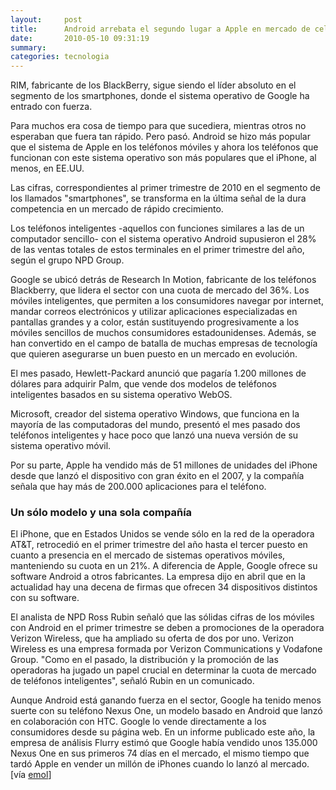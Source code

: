 ```yaml
---
layout:     post
title:      Android arrebata el segundo lugar a Apple en mercado de celulares en EEUU
date:       2010-05-10 09:31:19
summary:    
categories: tecnologia
---
```


RIM, fabricante de los BlackBerry, sigue siendo el líder absoluto en el segmento de los smartphones, donde el sistema operativo de Google ha entrado con fuerza.

Para muchos era cosa de tiempo para que sucediera, mientras otros no esperaban que fuera tan rápido. Pero pasó. Android se hizo más popular que el sistema de Apple en los teléfonos móviles y ahora los teléfonos que funcionan con este sistema operativo son más populares que el iPhone, al menos, en EE.UU. 

Las cifras, correspondientes al primer trimestre de 2010 en el segmento de los llamados "smartphones", se transforma en la última señal de la dura competencia en un mercado de rápido crecimiento. 

Los teléfonos inteligentes -aquellos con funciones similares a las de un computador sencillo- con el sistema operativo Android supusieron el 28% de las ventas totales de estos terminales en el primer trimestre del año, según el grupo NPD Group. 

Google se ubicó detrás de Research In Motion, fabricante de los teléfonos Blackberry, que lidera el sector con una cuota de mercado del 36%. Los móviles inteligentes, que permiten a los consumidores navegar por internet, mandar correos electrónicos y utilizar aplicaciones especializadas en pantallas grandes y a color, están sustituyendo progresivamente a los móviles sencillos de muchos consumidores estadounidenses. Además, se han convertido en el campo de batalla de muchas empresas de tecnología que quieren asegurarse un buen puesto en un mercado en evolución. 

El mes pasado, Hewlett-Packard anunció que pagaría 1.200 millones de dólares para adquirir Palm, que vende dos modelos de teléfonos inteligentes basados en su sistema operativo WebOS. 

Microsoft, creador del sistema operativo Windows, que funciona en la mayoría de las computadoras del mundo, presentó el mes pasado dos teléfonos inteligentes y hace poco que lanzó una nueva versión de su sistema operativo móvil. 

Por su parte, Apple ha vendido más de 51 millones de unidades del iPhone desde que lanzó el dispositivo con gran éxito en el 2007, y la compañía señala que hay más de 200.000 aplicaciones para el teléfono. 

### Un sólo modelo y una sola compañía 

El iPhone, que en Estados Unidos se vende sólo en la red de la operadora AT&T, retrocedió en el primer trimestre del año hasta el tercer puesto en cuanto a presencia en el mercado de sistemas operativos móviles, manteniendo su cuota en un 21%. A diferencia de Apple, Google ofrece su software Android a otros fabricantes. La empresa dijo en abril que en la actualidad hay una decena de firmas que ofrecen 34 dispositivos distintos con su software. 

El analista de NPD Ross Rubin señaló que las sólidas cifras de los móviles con Android en el primer trimestre se deben a promociones de la operadora Verizon Wireless, que ha ampliado su oferta de dos por uno. Verizon Wireless es una empresa formada por Verizon Communications y Vodafone Group. "Como en el pasado, la distribución y la promoción de las operadoras ha jugado un papel crucial en determinar la cuota de mercado de teléfonos inteligentes", señaló Rubin en un comunicado. 

Aunque Android está ganando fuerza en el sector, Google ha tenido menos suerte con su teléfono Nexus One, un modelo basado en Android que lanzó en colaboración con HTC. Google lo vende directamente a los consumidores desde su página web. En un informe publicado este año, la empresa de análisis Flurry estimó que Google había vendido unos 135.000 Nexus One en sus primeros 74 días en el mercado, el mismo tiempo que tardó Apple en vender un millón de iPhones cuando lo lanzó al mercado. [vía <a href="http://www.emol.com/noticias/tecnologia/2010/05/10/412313/android-arrebata-el-segundo-lugar-a-apple-en-mercado-de-celulares-en-eeuu.html" target="_blank">emol</a>]
